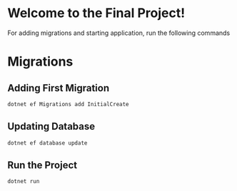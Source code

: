 # Welcome to the Final Project!


For adding migrations and starting application, run the following commands


# Migrations
## Adding First Migration
```bash
dotnet ef Migrations add InitialCreate
```
## Updating Database
```bash
dotnet ef database update
```

## Run the Project

```bash
dotnet run
```
